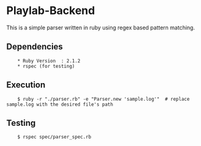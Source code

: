 # Playlab-Backend
This is a simple parser written in ruby using regex based pattern matching.

## Dependencies
        * Ruby Version  : 2.1.2
        * rspec (for testing)


## Execution
        $ ruby -r "./parser.rb" -e "Parser.new 'sample.log'"  # replace sample.log with the desired file's path
    
## Testing
        $ rspec spec/parser_spec.rb
    